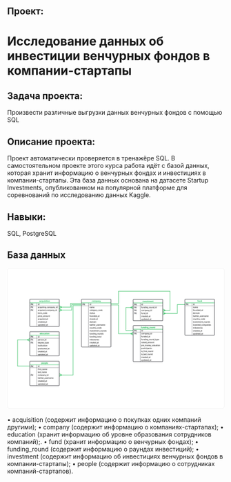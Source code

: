 ## Проект: 
# Исследование данных об инвестиции венчурных фондов в компании-стартапы
## Задача проекта:
Произвести различные выгрузки данных венчурных фондов с помощью SQL
## Описание проекта:
Проект автоматически проверяется в тренажёре SQL. В самостоятельном проекте этого курса работа идёт с базой данных, которая хранит информацию о венчурных фондах и инвестициях в компании-стартапы. Эта база данных основана на датасете Startup Investments, опубликованном на популярной платформе для соревнований по исследованию данных Kaggle.
## Навыки: 
SQL, PostgreSQL

## База данных
![-]( https://github.com/MikhailMakhnev/data_analytics/blob/main/06.%20Project%20-%20Research%20investments%20in%20start-up%20companies/06.%20Project%20-%20scheme.png)

•	acquisition (cодержит информацию о покупках одних компаний другими);
•	company (cодержит информацию о компаниях-стартапах);
•	education (хранит информацию об уровне образования сотрудников компаний);.
•	fund (хранит информацию о венчурных фондах);
•	funding_round (содержит информацию о раундах инвестиций);
•	investment (cодержит информацию об инвестициях венчурных фондов в компании-стартапы);
•	people (cодержит информацию о сотрудниках компаний-стартапов).
